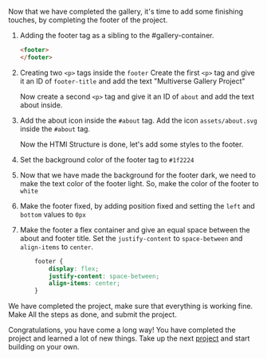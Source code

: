 Now that we have completed the gallery, it's time to add some finishing touches, by completing the footer of the project.

1. Adding the footer tag as a sibling to the #gallery-container.

    ```html
    <footer>
    </footer>
    ```

2. Creating two `<p>` tags inside the `footer`
    Create the first `<p>` tag and give it an ID of `footer-title` and add the text "Multiverse Gallery Project"

    Now create a second `<p>` tag and give it an ID of `about` and add the text about inside.

3. Add the about icon inside the `#about` tag.
    Add the icon `assets/about.svg` inside the `#about` tag.

    Now the HTMl Structure is done, let's add some styles to the footer.

4. Set the background color of the footer tag to `#1f2224`

5. Now that we have made the background for the footer dark, we need to make the text color of the footer light. So, make the color of the footer to `white`

6. Make the footer fixed, by adding position fixed and setting the `left` and `bottom` values to `0px`

7. Make the footer a flex container and give an equal space between the about and footer title. Set the `justify-content` to `space-between` and `align-items` to `center`.

    ```css
        footer {
            display: flex;
            justify-content: space-between;
            align-items: center;
        }
    ```

We have completed the project, make sure that everything is working fine. Make All the steps as done, and submit the project.

Congratulations, you have come a long way! You have completed the project and learned a lot of new things. Take up the next [project](https://codedamn.com/projects) and start building on your own.
